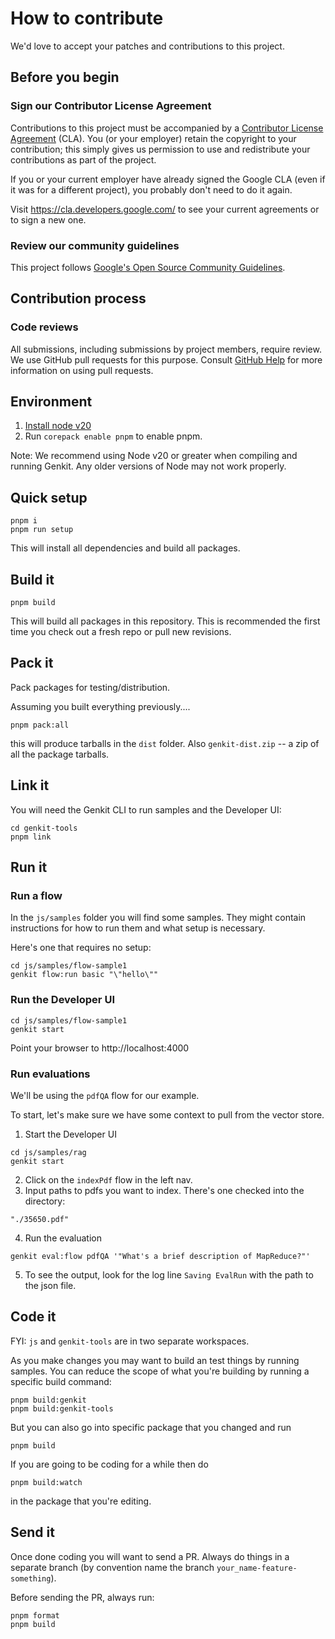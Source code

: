 # How to contribute

We'd love to accept your patches and contributions to this project.

## Before you begin

### Sign our Contributor License Agreement

Contributions to this project must be accompanied by a
[Contributor License Agreement](https://cla.developers.google.com/about) (CLA).
You (or your employer) retain the copyright to your contribution; this simply
gives us permission to use and redistribute your contributions as part of the
project.

If you or your current employer have already signed the Google CLA (even if it
was for a different project), you probably don't need to do it again.

Visit <https://cla.developers.google.com/> to see your current agreements or to
sign a new one.

### Review our community guidelines

This project follows
[Google's Open Source Community Guidelines](https://opensource.google/conduct/).

## Contribution process

### Code reviews

All submissions, including submissions by project members, require review. We
use GitHub pull requests for this purpose. Consult
[GitHub Help](https://help.github.com/articles/about-pull-requests/) for more
information on using pull requests.

## Environment

1. [Install node v20](https://nodejs.org/en/download)
2. Run `corepack enable pnpm` to enable pnpm.

Note: We recommend using Node v20 or greater when compiling and running Genkit.
Any older versions of Node may not work properly.

## Quick setup

```
pnpm i
pnpm run setup
```

This will install all dependencies and build all packages.

## Build it

```
pnpm build
```

This will build all packages in this repository. This is recommended the first time you check out a fresh repo or pull new revisions.

## Pack it

Pack packages for testing/distribution.

Assuming you built everything previously....

```
pnpm pack:all
```

this will produce tarballs in the `dist` folder. Also `genkit-dist.zip` -- a zip of all the package tarballs.

## Link it

You will need the Genkit CLI to run samples and the Developer UI:

```
cd genkit-tools
pnpm link
```

## Run it

### Run a flow

In the `js/samples` folder you will find some samples. They might contain instructions for how to run them and what setup is necessary.

Here's one that requires no setup:

```
cd js/samples/flow-sample1
genkit flow:run basic "\"hello\""
```

### Run the Developer UI

```
cd js/samples/flow-sample1
genkit start
```

Point your browser to http://localhost:4000

### Run evaluations

We'll be using the `pdfQA` flow for our example.

To start, let's make sure we have some context to pull from the vector store.

1. Start the Developer UI

```
cd js/samples/rag
genkit start
```

2. Click on the `indexPdf` flow in the left nav.
3. Input paths to pdfs you want to index. There's one checked into the directory:

```
"./35650.pdf"
```

4. Run the evaluation

```
genkit eval:flow pdfQA '"What's a brief description of MapReduce?"'
```

5. To see the output, look for the log line `Saving EvalRun` with the path to the json file.

## Code it

FYI: `js` and `genkit-tools` are in two separate workspaces.

As you make changes you may want to build an test things by running samples.
You can reduce the scope of what you're building by running a specific build command:

```
pnpm build:genkit
pnpm build:genkit-tools
```

But you can also go into specific package that you changed and run

```
pnpm build
```

If you are going to be coding for a while then do

```
pnpm build:watch
```

in the package that you're editing.

## Send it

Once done coding you will want to send a PR. Always do things in a separate branch (by convention name the branch `your_name-feature-something`).

Before sending the PR, always run:

```
pnpm format
pnpm build
```
